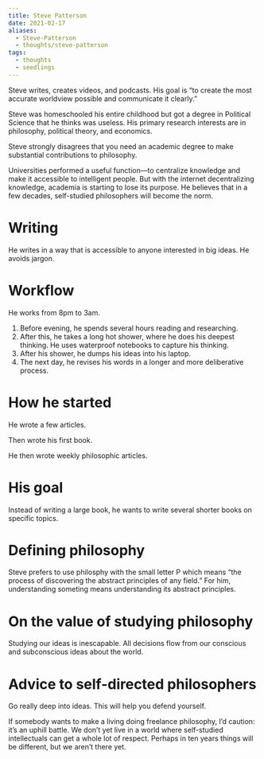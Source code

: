 ```yaml
---
title: Steve Patterson
date: 2021-02-17
aliases:
  - Steve-Patterson
  - thoughts/steve-patterson
tags:
  - thoughts
  - seedlings
---
```

Steve writes, creates videos, and podcasts. His goal is “to create the most accurate worldview possible and communicate it clearly.”

Steve was homeschooled his entire childhood but got a degree in Political Science that he thinks was useless. His primary research interests are in philosophy, political theory, and economics.

Steve strongly disagrees that you need an academic degree to make substantial contributions to philosophy.

Universities performed a useful function—to centralize knowledge and make it accessible to intelligent people. But with the internet decentralizing knowledge, academia is starting to lose its purpose. He believes that in a few decades, self-studied philosophers will become the norm.

# Writing

He writes in a way that is accessible to anyone interested in big ideas. He avoids jargon.

# Workflow

He works from 8pm to 3am.

1. Before evening, he spends several hours reading and researching.
2. After this, he takes a long hot shower, where he does his deepest thinking. He uses waterproof notebooks to capture his thinking.
3. After his shower, he dumps his ideas into his laptop.
4. The next day, he revises his words in a longer and more deliberative process.

# How he started

He wrote a few articles.

Then wrote his first book.

He then wrote weekly philosophic articles.

# His goal

Instead of writing a large book, he wants to write several shorter books on specific topics.

# Defining philosophy

Steve prefers to use philosphy with the small letter P which means “the process of discovering the abstract principles of any field.” For him, understanding someting means understanding its abstract principles.

# On the value of studying philosophy

Studying our ideas is inescapable. All decisions flow from our conscious and subconscious ideas about the world.

# Advice to self-directed philosophers

Go really deep into ideas. This will help you defend yourself.

If somebody wants to make a living doing freelance philosophy, I’d caution: it’s an uphill battle. We don’t yet live in a world where self-studied intellectuals can get a whole lot of respect. Perhaps in ten years things will be different, but we aren’t there yet.

